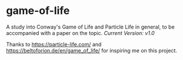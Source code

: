 # game-of-life
A study into Conway's Game of Life and Particle Life in general, to be accompanied with a paper on the topic.
_Current Version: v1.0_

Thanks to https://particle-life.com/ and https://beltoforion.de/en/game_of_life/ for inspiring me on this project.
